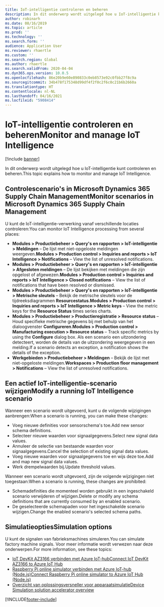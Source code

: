 ```yaml
---
title: IoT-intelligentie controleren en beheren
description: In dit onderwerp wordt uitgelegd hoe u IoT-intelligentie kunt controleren en beheren.
author: robinarh
ms.date: 08/16/2019
ms.topic: article
ms.prod: ''
ms.technology: ''
ms.search.form: ''
audience: Application User
ms.reviewer: rhaertle
ms.custom: ''
ms.search.region: Global
ms.author: rhaertle
ms.search.validFrom: 2020-04-04
ms.dyn365.ops.version: 10.0.5
ms.openlocfilehash: 86e20b9e60e890833c0eb8573e92c0fbb27f8c9a
ms.sourcegitcommit: 34b478f175348d99df4f2f0c2f6c0c21b6b2660a
ms.translationtype: HT
ms.contentlocale: nl-NL
ms.lasthandoff: 04/16/2021
ms.locfileid: "5908414"
---
```

# <a name="monitor-and-manage-iot-intelligence"></a><span data-ttu-id="b5f12-103">IoT-intelligentie controleren en beheren</span><span class="sxs-lookup"><span data-stu-id="b5f12-103">Monitor and manage IoT Intelligence</span></span>

[!include [banner](../../includes/banner.md)]

<span data-ttu-id="b5f12-104">In dit onderwerp wordt uitgelegd hoe u IoT-intelligentie kunt controleren en beheren.</span><span class="sxs-lookup"><span data-stu-id="b5f12-104">This topic explains how to monitor and manage IoT Intelligence.</span></span>

## <a name="monitor-scenarios-in-microsoft-dynamics-365-supply-chain-management"></a><a id="monitor-scenarios"></a><span data-ttu-id="b5f12-105">Controlescenario's in Microsoft Dynamics 365 Supply Chain Management</span><span class="sxs-lookup"><span data-stu-id="b5f12-105">Monitor scenarios in Microsoft Dynamics 365 Supply Chain Management</span></span>

<span data-ttu-id="b5f12-106">U kunt de IoT-intelligentie-verwerking vanaf verschillende locaties controleren:</span><span class="sxs-lookup"><span data-stu-id="b5f12-106">You can monitor IoT Intelligence processing from several places:</span></span>

+ <span data-ttu-id="b5f12-107">**Modules \> Productiebeheer \> Query's en rapporten \> IoT-intelligentie \> Meldingen** – De lijst met niet-opgeloste meldingen weergeven.</span><span class="sxs-lookup"><span data-stu-id="b5f12-107">**Modules \> Production control \> Inquiries and reports \> IoT Intelligence \> Notifications** – View the list of unresolved notifications.</span></span>
+ <span data-ttu-id="b5f12-108">**Modules \> Productiebeheer \> Query's en rapporten \> IoT-intelligentie \> Afgesloten meldingen** – De lijst bekijken met meldingen die zijn opgelost of afgewezen.</span><span class="sxs-lookup"><span data-stu-id="b5f12-108">**Modules \> Production control \> Inquiries and reports \> IoT Intelligence \> Closed notifications** – View the list of notifications that have been resolved or dismissed.</span></span>
+ <span data-ttu-id="b5f12-109">**Modules \> Productiebeheer \> Query's en rapporten \> IoT-intelligentie \> Metrische sleutels** – Bekijk de metrische sleutels voor de tijdreeksdiagrammen **Resourcestatus**.</span><span class="sxs-lookup"><span data-stu-id="b5f12-109">**Modules \> Production control \> Inquiries and reports \> IoT Intelligence \> Metric keys** – View the metric keys for the **Resource Status** times series charts.</span></span>
+ <span data-ttu-id="b5f12-110">**Modules \> Productiebeheer \> Productieregistratie \> Resource status** – Houd specifieke metrische gegevens bij met behulp van het dialoogvenster **Configureren**.</span><span class="sxs-lookup"><span data-stu-id="b5f12-110">**Modules \> Production control \> Manufacturing execution \> Resource status** – Track specific metrics by using the **Configure** dialog box.</span></span> <span data-ttu-id="b5f12-111">Als een scenario een uitzondering detecteert, worden de details van de uitzondering weergegeven in een melding.</span><span class="sxs-lookup"><span data-stu-id="b5f12-111">If a scenario detects an exception, a notification shows the details of the exception.</span></span>
+ <span data-ttu-id="b5f12-112">**Werkgebieden \> Productiebeheer \> Meldingen** – Bekijk de lijst met niet-opgeloste meldingen.</span><span class="sxs-lookup"><span data-stu-id="b5f12-112">**Workspaces \> Production floor management \> Notifications** – View the list of unresolved notifications.</span></span>

## <a name="modify-a-running-iot-intelligence-scenario"></a><span data-ttu-id="b5f12-113">Een actief IoT-intelligentie-scenario wijzigen</span><span class="sxs-lookup"><span data-stu-id="b5f12-113">Modify a running IoT Intelligence scenario</span></span>

<span data-ttu-id="b5f12-114">Wanneer een scenario wordt uitgevoerd, kunt u de volgende wijzigingen aanbrengen:</span><span class="sxs-lookup"><span data-stu-id="b5f12-114">When a scenario is running, you can make these changes:</span></span>

+ <span data-ttu-id="b5f12-115">Voeg nieuwe definities voor sensorschema's toe.</span><span class="sxs-lookup"><span data-stu-id="b5f12-115">Add new sensor schema definitions.</span></span>
+ <span data-ttu-id="b5f12-116">Selecteer nieuwe waarden voor signaalgegevens.</span><span class="sxs-lookup"><span data-stu-id="b5f12-116">Select new signal data values.</span></span>
+ <span data-ttu-id="b5f12-117">Annuleer de selectie van bestaande waarden voor signaalgegevens.</span><span class="sxs-lookup"><span data-stu-id="b5f12-117">Cancel the selection of existing signal data values.</span></span>
+ <span data-ttu-id="b5f12-118">Voeg nieuwe waarden voor signaalgegevens toe en wijs deze toe.</span><span class="sxs-lookup"><span data-stu-id="b5f12-118">Add and map new signal data values.</span></span>
+ <span data-ttu-id="b5f12-119">Werk drempelwaarden bij.</span><span class="sxs-lookup"><span data-stu-id="b5f12-119">Update threshold values.</span></span>

<span data-ttu-id="b5f12-120">Wanneer een scenario wordt uitgevoerd, zijn de volgende wijzigingen niet toegestaan:</span><span class="sxs-lookup"><span data-stu-id="b5f12-120">When a scenario is running, these changes are prohibited:</span></span>

+ <span data-ttu-id="b5f12-121">Schemadefinities die momenteel worden gebruikt in een ingeschakeld scenario verwijderen of wijzigen.</span><span class="sxs-lookup"><span data-stu-id="b5f12-121">Delete or modify any schema definitions that are currently consumed by an enabled scenario.</span></span>
+ <span data-ttu-id="b5f12-122">De geselecteerde schemapaden voor het ingeschakelde scenario wijzigen.</span><span class="sxs-lookup"><span data-stu-id="b5f12-122">Change the enabled scenario's selected schema paths.</span></span>

## <a name="simulation-options"></a><span data-ttu-id="b5f12-123">Simulatieopties</span><span class="sxs-lookup"><span data-stu-id="b5f12-123">Simulation options</span></span>

<span data-ttu-id="b5f12-124">U kunt de signalen van fabrieksmachines simuleren.</span><span class="sxs-lookup"><span data-stu-id="b5f12-124">You can simulate factory machine signals.</span></span> <span data-ttu-id="b5f12-125">Voor meer informatie wordt verwezen naar deze onderwerpen.</span><span class="sxs-lookup"><span data-stu-id="b5f12-125">For more information, see these topics:</span></span>

+ [<span data-ttu-id="b5f12-126">IoT DevKit AZ3166 verbinden met Azure IoT-hub</span><span class="sxs-lookup"><span data-stu-id="b5f12-126">Connect IoT DevKit AZ3166 to Azure IoT Hub</span></span>](/azure/iot-hub/iot-hub-arduino-iot-devkit-az3166-get-started)
+ [<span data-ttu-id="b5f12-127">Raspberry Pi online simulator verbinden met Azure IoT-hub (Node.js)</span><span class="sxs-lookup"><span data-stu-id="b5f12-127">Connect Raspberry Pi online simulator to Azure IoT Hub (Node.js)</span></span>](/azure/iot-hub/iot-hub-raspberry-pi-web-simulator-get-started)
+ [<span data-ttu-id="b5f12-128">Overzicht van oplossingsversneller voor apparaatsimulatie</span><span class="sxs-lookup"><span data-stu-id="b5f12-128">Device Simulation solution accelerator overview</span></span>](/azure/iot-accelerators/iot-accelerators-device-simulation-overview)


[!INCLUDE[footer-include](../../includes/footer-banner.md)]